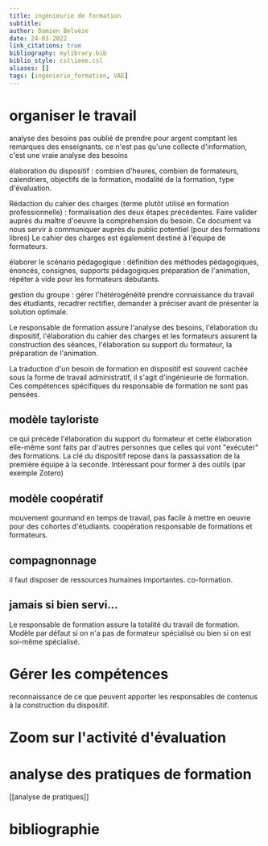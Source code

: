 ```yaml
---
title: ingénieurie de formation
subtitle:
author: Damien Belvèze
date: 24-03-2022
link_citations: true
bibliography: mylibrary.bib
biblio_style: csl\ieee.csl
aliases: []
tags: [ingénierie_formation, VAE]
---
```



# organiser le travail
analyse des besoins
pas oublié de prendre pour argent comptant les remarques des enseignants. 
ce n'est pas qu'une collecte d'information, c'est une vraie analyse des besoins

élaboration du dispositif : combien d'heures, combien de formateurs, calendriers, objectifs de la formation, modalité de la formation, type d'évaluation. 

Rédaction du cahier des charges (terme plutôt utilisé en formation professionnelle) : formalisation des deux étapes précédentes. Faire valider auprès du maître d'oeuvre la compréhension du besoin. Ce document va nous servir à communiquer auprès du public potentiel (pour des formations libres)
Le cahier des charges est également destiné à l'équipe de formateurs. 

élaborer le scénario pédagogique : définition des méthodes pédagogiques, énoncés, consignes, supports pédagogiques
préparation de l'animation, répéter à vide pour les formateurs débutants.

gestion du groupe : gérer l'hétérogénéité
prendre connaissance du travail des étudiants, recadrer rectifier, demander à préciser avant de présenter la solution optimale. 

Le responsable de formation assure l'analyse des besoins, l'élaboration du dispositif, l'élaboration du cahier des charges et les formateurs assurent la construction des séances, l'élaboration su support du formateur, la préparation de l'animation.

La traduction d'un besoin de formation en dispositif est souvent cachée sous la forme de travail administratif, il s'agit d'ingénieurie de formation. 
Ces compétences spécifiques du responsable de formation ne sont pas pensées. 


## modèle tayloriste

ce qui précède l'élaboration du support du formateur et cette élaboration elle-même sont faits par d'autres personnes que celles qui vont "exécuter" des formations. La clé du dispositif repose dans la passassation de la première équipe à la seconde. 
Intéressant pour former à des outils (par exemple Zotero)

## modèle coopératif

mouvement gourmand en temps de travail, pas facile à mettre en oeuvre pour des cohortes d'étudiants.
coopération responsable de formations et formateurs. 

## compagnonnage

il faut disposer de ressources humaines importantes. 
co-formation. 

## jamais si bien servi...

Le responsable de formation assure la totalité du travail de formation. Modèle par défaut si on n'a pas de formateur spécialisé ou bien si on est soi-même spécialisé. 

# Gérer les compétences
reconnaissance de ce que peuvent apporter les responsables de contenus à la construction du dispositif. 


# Zoom sur l'activité d'évaluation

# analyse des pratiques de formation

[[analyse de pratiques]]





# bibliographie

